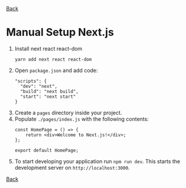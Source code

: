 [Back](../README.md)

# Manual Setup Next.js

1. Install next react react-dom
    ```text
    yarn add next react react-dom
    ```
2. Open `package.json` and add code:
    ```text
    "scripts": {
      "dev": "next",
      "build": "next build",
      "start": "next start"
    }
    ```
3. Create a `pages` directory inside your project.
4. Populate `./pages/index.js` with the following contents:
    ```text
    const HomePage = () => {
        return <div>Welcome to Next.js!</div>;
    };
    
    export default HomePage;
    ```
5. To start developing your application run `npm run dev`. This starts the development server on `http://localhost:3000`.

[Back](../README.md)